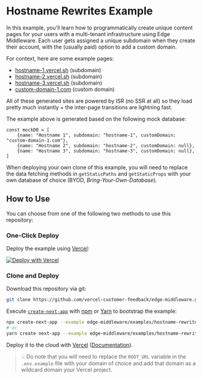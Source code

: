 # Hostname Rewrites Example

In this example, you'll learn how to programmatically create unique content pages for your users with a multi-tenant infrastructure using Edge Middleware. Each user gets assigned a unique subdomain when they create their account, with the (usually paid) option to add a custom domain.

For context, here are some example pages:  
- [hostname-1.vercel.sh](https://hostname-1.vercel.sh/) (subdomain)
- [hostname-2.vercel.sh](https://hostname-2.vercel.sh/) (subdomain)
- [hostname-3.vercel.sh](https://hostname-3.vercel.sh/) (subdomain)
- [custom-domain-1.com](https://custom-domain-1.com/) (custom domain)

All of these generated sites are powered by ISR (no SSR at all) so they load pretty much instantly + the inter-page transitions are lightning fast.

The example above is generated based on the following mock database:

```
const mockDB = [
    {name: "Hostname 1", subdomain: "hostname-1", customDomain: "custom-domain-1.com"},
    {name: "Hostname 2", subdomain: "hostname-2", customDomain: null},
    {name: "Hostname 3", subdomain: "hostname-3", customDomain: null},
]
```

When deploying your own clone of this example, you will need to replace the data fetching methods in `getStaticPaths` and `getStaticProps` with your own database of choice (BYOD, *Bring-Your-Own-Database*).

## How to Use

You can choose from one of the following two methods to use this repository:

### One-Click Deploy

Deploy the example using [Vercel](https://vercel.com?utm_source=github&utm_medium=readme&utm_campaign=next-example):

[![Deploy with Vercel](https://vercel.com/button)](https://vercel.com/new/git/external?repository-url=https://github.com/vercel-customer-feedback/edge-middleware/tree/main/examples/hostname-rewrites&project-name=hostname-rewrites&repository-name=hostname-rewrites)

### Clone and Deploy

Download this repository via git:

```bash
git clone https://github.com/vercel-customer-feedback/edge-middleware.git
```

Execute [`create-next-app`](https://github.com/vercel/next.js/tree/canary/packages/create-next-app) with [npm](https://docs.npmjs.com/cli/init) or [Yarn](https://yarnpkg.com/lang/en/docs/cli/create/) to bootstrap the example:

```bash
npx create-next-app --example edge-middleware/examples/hostname-rewrites hostname-rewrites
# or
yarn create next-app --example edge-middleware/examples/hostname-rewrites hostname-rewrites
```

Deploy it to the cloud with [Vercel](https://vercel.com/new?utm_source=github&utm_medium=readme&utm_campaign=edge-middleware-eap) ([Documentation](https://nextjs.org/docs/deployment)).

> 💡 Do note that you will need to replace the `ROOT_URL` variable in the `.env.example` file with your domain of choice and add that domain as a wildcard domain your Vercel project.
